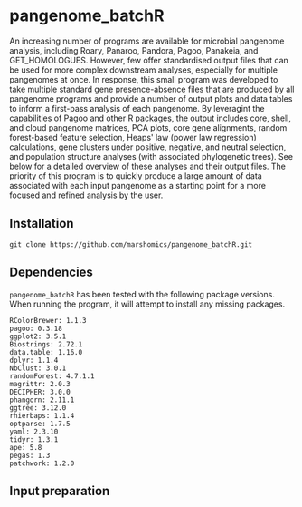 # pangenome_batchR
An increasing number of programs are available for microbial pangenome analysis, including Roary, Panaroo, Pandora, Pagoo, Panakeia, and GET_HOMOLOGUES. However, few offer standardised output files that can be used for more complex downstream analyses, especially for multiple pangenomes at once. In response, this small program was developed to take multiple standard gene presence-absence files that are produced by all pangenome programs and provide a number of output plots and data tables to inform a first-pass analysis of each pangenome. By leveragint the capabilities of Pagoo and other R packages, the output includes core, shell, and cloud pangenome matrices, PCA plots, core gene alignments, random forest-based feature selection, Heaps' law (power law regression) calculations, gene clusters under positive, negative, and neutral selection, and population structure analyses (with associated phylogenetic trees). See below for a detailed overview of these analyses and their output files. The priority of this program is to quickly produce a large amount of data associated with each input pangenome as a starting point for a more focused and refined analysis by the user.

## Installation

```
git clone https://github.com/marshomics/pangenome_batchR.git
```

## Dependencies

`pangenome_batchR` has been tested with the following package versions. When running the program, it will attempt to install any missing packages.

```
RColorBrewer: 1.1.3 
pagoo: 0.3.18 
ggplot2: 3.5.1 
Biostrings: 2.72.1 
data.table: 1.16.0 
dplyr: 1.1.4 
NbClust: 3.0.1 
randomForest: 4.7.1.1 
magrittr: 2.0.3 
DECIPHER: 3.0.0 
phangorn: 2.11.1 
ggtree: 3.12.0 
rhierbaps: 1.1.4 
optparse: 1.7.5 
yaml: 2.3.10 
tidyr: 1.3.1 
ape: 5.8 
pegas: 1.3 
patchwork: 1.2.0 
```

## Input preparation








